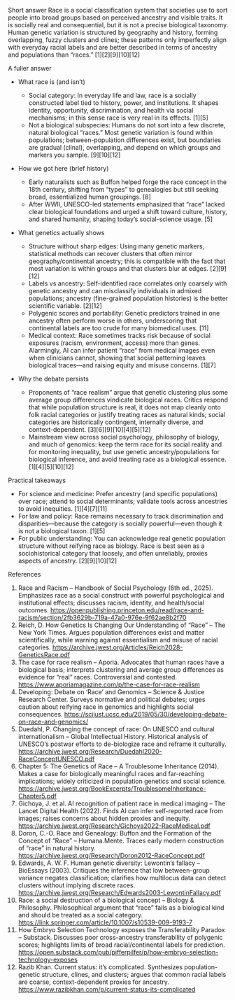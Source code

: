 Short answer
Race is a social classification system that societies use to sort people into broad groups based on perceived ancestry and visible traits. It is socially real and consequential, but it is not a precise biological taxonomy. Human genetic variation is structured by geography and history, forming overlapping, fuzzy clusters and clines; these patterns only imperfectly align with everyday racial labels and are better described in terms of ancestry and populations than “races.” [1][2][9][10][12]

A fuller answer
- What race is (and isn’t)
  - Social category: In everyday life and law, race is a socially constructed label tied to history, power, and institutions. It shapes identity, opportunity, discrimination, and health via social mechanisms; in this sense race is very real in its effects. [1][5]
  - Not a biological subspecies: Humans do not sort into a few discrete, natural biological “races.” Most genetic variation is found within populations; between-population differences exist, but boundaries are gradual (clinal), overlapping, and depend on which groups and markers you sample. [9][10][12]

- How we got here (brief history)
  - Early naturalists such as Buffon helped forge the race concept in the 18th century, shifting from “types” to genealogies but still seeking broad, essentialized human groupings. [8]
  - After WWII, UNESCO-led statements emphasized that “race” lacked clear biological foundations and urged a shift toward culture, history, and shared humanity, shaping today’s social-science usage. [5]

- What genetics actually shows
  - Structure without sharp edges: Using many genetic markers, statistical methods can recover clusters that often mirror geography/continental ancestry; this is compatible with the fact that most variation is within groups and that clusters blur at edges. [2][9][12]
  - Labels vs ancestry: Self-identified race correlates only coarsely with genetic ancestry and can misclassify individuals in admixed populations; ancestry (fine-grained population histories) is the better scientific variable. [2][12]
  - Polygenic scores and portability: Genetic predictors trained in one ancestry often perform worse in others, underscoring that continental labels are too crude for many biomedical uses. [11]
  - Medical context: Race sometimes tracks risk because of social exposures (racism, environment, access) more than genes. Alarmingly, AI can infer patient “race” from medical images even when clinicians cannot, showing that social patterning leaves biological traces—and raising equity and misuse concerns. [1][7]

- Why the debate persists
  - Proponents of “race realism” argue that genetic clustering plus some average group differences vindicate biological races. Critics respond that while population structure is real, it does not map cleanly onto folk racial categories or justify treating races as natural kinds; social categories are historically contingent, internally diverse, and context-dependent. [3][6][9][10][4][5][12]
  - Mainstream view across social psychology, philosophy of biology, and much of genomics: keep the term race for its social reality and for monitoring inequality, but use genetic ancestry/populations for biological inference, and avoid treating race as a biological essence. [1][4][5][10][12]

Practical takeaways
- For science and medicine: Prefer ancestry (and specific populations) over race; attend to social determinants; validate tools across ancestries to avoid inequities. [1][4][7][11]
- For law and policy: Race remains necessary to track discrimination and disparities—because the category is socially powerful—even though it is not a biological taxon. [1][5]
- For public understanding: You can acknowledge real genetic population structure without reifying race as biology. Race is best seen as a sociohistorical category that loosely, and often unreliably, proxies aspects of ancestry. [2][9][10][12]

References
1. Race and Racism – Handbook of Social Psychology (6th ed., 2025). Emphasizes race as a social construct with powerful psychological and institutional effects; discusses racism, identity, and health/social outcomes. https://openpublishing.princeton.edu/read/race-and-racism/section/2fb3629b-719a-47a0-976e-9f62ae8b2f70
2. Reich, D. How Genetics Is Changing Our Understanding of “Race” – The New York Times. Argues population differences exist and matter scientifically, while warning against essentialism and misuse of racial categories. https://archive.jwest.org/Articles/Reich2028-GeneticsRace.pdf
3. The case for race realism – Aporia. Advocates that human races have a biological basis; interprets clustering and average group differences as evidence for “real” races. Controversial and contested. https://www.aporiamagazine.com/p/the-case-for-race-realism
4. Developing: Debate on ‘Race’ and Genomics – Science & Justice Research Center. Surveys normative and political debates; urges caution about reifying race in genomics and highlights social consequences. https://scijust.ucsc.edu/2019/05/30/developing-debate-on-race-and-genomics/
5. Duedahl, P. Changing the concept of race: On UNESCO and cultural internationalism – Global Intellectual History. Historical analysis of UNESCO’s postwar efforts to de-biologize race and reframe it culturally. https://archive.jwest.org/Research/Duedahl2020-RaceConceptUNESCO.pdf
6. Chapter 5: The Genetics of Race – A Troublesome Inheritance (2014). Makes a case for biologically meaningful races and far-reaching implications; widely criticized in population genetics and social science. https://archive.jwest.org/BookExcerpts/TroublesomeInheritance-Chapter5.pdf
7. Gichoya, J. et al. AI recognition of patient race in medical imaging – The Lancet Digital Health (2022). Finds AI can infer self-reported race from images; raises concerns about hidden proxies and inequity. https://archive.jwest.org/Research/Gichoya2022-RaceMedical.pdf
8. Doron, C.-O. Race and Genealogy: Buffon and the Formation of the Concept of “Race” – Humana.Mente. Traces early modern construction of “race” in natural history. https://archive.jwest.org/Research/Doron2012-RaceConcept.pdf
9. Edwards, A. W. F. Human genetic diversity: Lewontin’s fallacy – BioEssays (2003). Critiques the inference that low between-group variance negates classification; clarifies how multilocus data can detect clusters without implying discrete races. https://archive.jwest.org/Research/Edwards2003-LewontinFallacy.pdf
10. Race: a social destruction of a biological concept – Biology & Philosophy. Philosophical argument that “race” fails as a biological kind and should be treated as a social category. https://link.springer.com/article/10.1007/s10539-009-9193-7
11. How Embryo Selection Technology exposes the Transferability Paradox – Substack. Discusses poor cross-ancestry transferability of polygenic scores; highlights limits of broad racial/continental labels for prediction. https://open.substack.com/pub/pifferpilfer/p/how-embryo-selection-technology-exposes
12. Razib Khan. Current status: it’s complicated. Synthesizes population-genetic structure, clines, and clusters; argues that common racial labels are coarse, context-dependent proxies for ancestry. https://www.razibkhan.com/p/current-status-its-complicated
